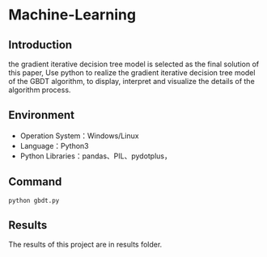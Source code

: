 # Machine-Learning

## Introduction
the gradient iterative decision tree model is selected as the final solution of this paper, 
Use python to realize the gradient iterative decision tree model of the GBDT algorithm, to display, interpret and visualize the details of the algorithm process. 
## Environment
- Operation System：Windows/Linux
- Language：Python3
- Python Libraries：pandas、PIL、pydotplus，
## Command
```
python gbdt.py
```
## Results
The results of this project are in results folder.
